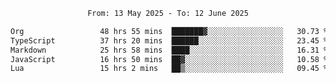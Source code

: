 <div align="center">
<p style="text-align: center;">
<!--START_SECTION:waka-->

```txt
From: 13 May 2025 - To: 12 June 2025

Org                 48 hrs 55 mins  ███████▓░░░░░░░░░░░░░░░░░   30.73 %
TypeScript          37 hrs 20 mins  ██████░░░░░░░░░░░░░░░░░░░   23.45 %
Markdown            25 hrs 58 mins  ████░░░░░░░░░░░░░░░░░░░░░   16.31 %
JavaScript          16 hrs 50 mins  ██▓░░░░░░░░░░░░░░░░░░░░░░   10.58 %
Lua                 15 hrs 2 mins   ██▒░░░░░░░░░░░░░░░░░░░░░░   09.45 %
```

<!--END_SECTION:waka-->
</p>
</div>
